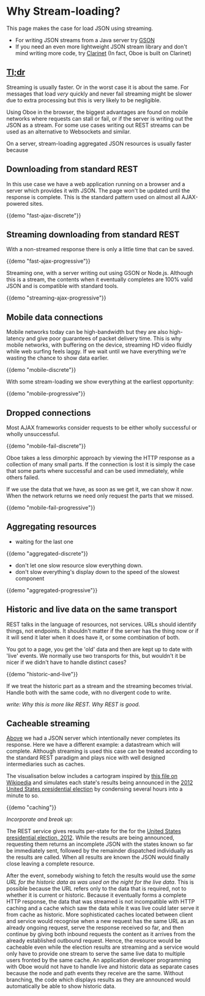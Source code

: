 Why Stream-loading?
===================

This page makes the case for load JSON using streaming.

-   For writing JSON streams from a Java server try
    [GSON](https://code.google.com/p/google-gson/)
-   If you need an even more lightweight JSON stream library and don't
    mind writing more code, try
    [Clarinet](https://github.com/dscape/clarinet) (In fact, Oboe is
    built on Clarinet)

[Tl;dr](http://en.wiktionary.org/wiki/TLDR)
-------------------------------------------

Streaming is usually faster. Or in the worst case it is about the same.
For messages that load *very* quickly and never fail streaming might be
slower due to extra processing but this is very likely to be negligible.

Using Oboe in the browser, the biggest advantages are found on mobile
networks where requests can stall or fail, or if the server is writing
out the JSON as a stream. For some use cases writing out REST streams
can be used as an alternative to Websockets and similar.

On a server, stream-loading aggregated JSON resources is usually faster
because

Downloading from standard REST
------------------------------

In this use case we have a web application running on a browser and a
server which provides it with JSON. The page won't be updated until the
response is complete. This is the standard pattern used on almost all
AJAX-powered sites.

{{demo "fast-ajax-discrete"}}

Streaming downloading from standard REST
----------------------------------------

With a non-streamed response there is only a little time that can be
saved.

{{demo "fast-ajax-progressive"}}

Streaming one, with a server writing out using GSON or Node.js. Although
this is a stream, the contents when it eventually completes are 100%
valid JSON and is compatible with standard tools.

{{demo "streaming-ajax-progressive"}}

Mobile data connections
-----------------------

Mobile networks today can be high-bandwidth but they are also
high-latency and give poor guarantees of packet delivery time. This is
why mobile networks, with buffering on the device, streaming HD video
fluidly while web surfing feels laggy. If we wait until we have
everything we're wasting the chance to show data earlier.

{{demo "mobile-discrete"}}

With some stream-loading we show everything at the earliest opportunity:

{{demo "mobile-progressive"}}

Dropped connections
-------------------

Most AJAX frameworks consider requests to be either wholly successful or
wholly unsuccessful.

{{demo "mobile-fail-discrete"}}

Oboe takes a less dimorphic approach by viewing the HTTP response as a
collection of many small parts. If the connection is lost it is simply
the case that some parts where successful and can be used immediately,
while others failed.

If we use the data that we have, as soon as we get it, we can show it
*now*. When the network returns we need only request the parts that we
missed.

{{demo "mobile-fail-progressive"}}

Aggregating resources
---------------------

-   waiting for the last one

{{demo "aggregated-discrete"}}

-   don't let one slow resource slow everything down.
-   don't slow everything's display down to the speed of the slowest
    component

{{demo "aggregated-progressive"}}

Historic and live data on the same transport
--------------------------------------------

REST talks in the language of resources, not services. URLs should
identify things, not endpoints. It shouldn't matter if the server has
the thing now or if it will send it later when it does have it, or some
combination of both.

You got to a page, you get the 'old' data and then are kept up to date
with 'live' events. We normally use two transports for this, but
wouldn't it be nicer if we didn't have to handle distinct cases?

{{demo "historic-and-live"}}

If we treat the historic part as a stream and the streaming becomes
trivial. Handle both with the same code, with no divergent code to
write.

*write: Why this is more like REST. Why REST is good.*

Cacheable streaming
-------------------

[Above](#historic-and-live-data-on-the-same-transport) we had a JSON
server which intentionally never completes its response. Here we have a
different example: a datastream which will complete. Although streaming
is used this case can be treated according to the standard REST paradigm
and plays nice with well designed intermediaries such as caches.

The visualisation below includes a cartogram inspired by [this file on
Wikipedia](http://en.wikipedia.org/wiki/File:Cartogram%E2%80%942012_Electoral_Vote.svg)
and simulates each state's results being announced in the [2012 United
States presidential
election](http://en.wikipedia.org/wiki/United_States_presidential_election,_2012)
by condensing several hours into a minute to so.

{{demo "caching"}}

*Incorporate and break up*:

The REST service gives results per-state for the for the [United States
presidential election,
2012](http://en.wikipedia.org/wiki/United_States_presidential_election,_2012).
While the results are being announced, requesting them returns an
incomplete JSON with the states known so far be immediately sent,
followed by the remainder dispatched individually as the results are
called. When all results are known the JSON would finally close leaving
a complete resource.

After the event, somebody wishing to fetch the results would use the
*same URL for the historic data as was used on the night for the live
data*. This is possible because the URL refers only to the data that is
required, not to whether it is current or historic. Because it
eventually forms a complete HTTP response, the data that was streamed is
not incompatible with HTTP caching and a cache which saw the data while
it was live could later serve it from cache as historic. More
sophisticated caches located between client and service would recognise
when a new request has the same URL as an already ongoing request, serve
the response received so far, and then continue by giving both inbound
requests the content as it arrives from the already established outbound
request. Hence, the resource would be cacheable even while the election
results are streaming and a service would only have to provide one
stream to serve the same live data to multiple users fronted by the same
cache. An application developer programming with Oboe would not have to
handle live and historic data as separate cases because the node and
path events they receive are the same. Without branching, the code which
displays results as they are announced would automatically be able to
show historic data.
